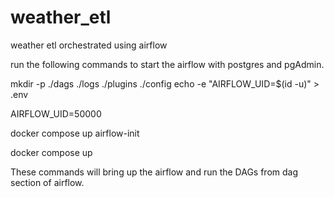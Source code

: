 # weather_etl
weather etl orchestrated using airflow

run the following commands to start the airflow with postgres and pgAdmin.

mkdir -p ./dags ./logs ./plugins ./config
echo -e "AIRFLOW_UID=$(id -u)" > .env

AIRFLOW_UID=50000

docker compose up airflow-init

docker compose up

These commands will bring up the airflow and run the DAGs from dag section of airflow.
